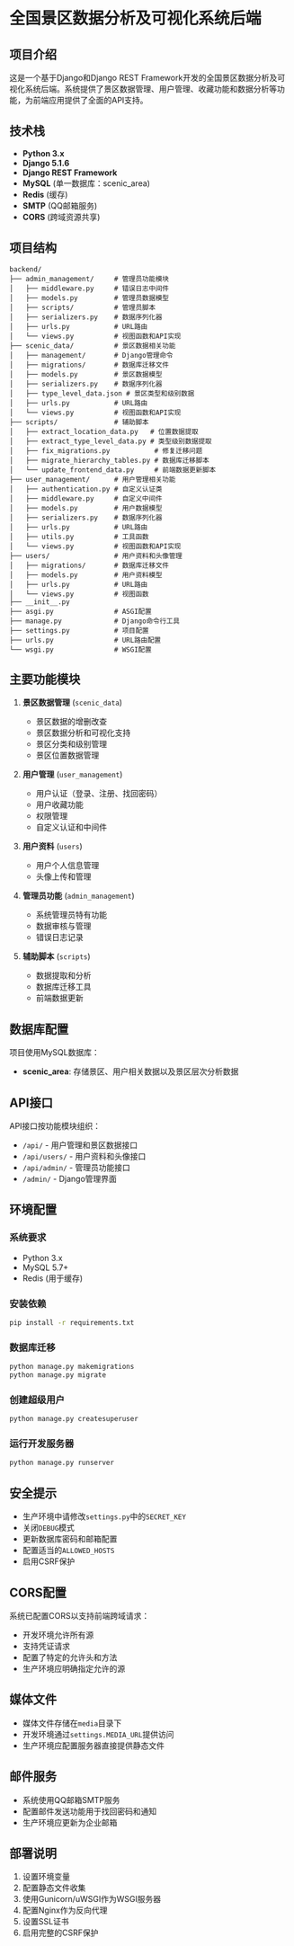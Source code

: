 # 全国景区数据分析及可视化系统后端

## 项目介绍
这是一个基于Django和Django REST Framework开发的全国景区数据分析及可视化系统后端。系统提供了景区数据管理、用户管理、收藏功能和数据分析等功能，为前端应用提供了全面的API支持。

## 技术栈
- **Python 3.x**
- **Django 5.1.6**
- **Django REST Framework**
- **MySQL** (单一数据库：scenic_area)
- **Redis** (缓存)
- **SMTP** (QQ邮箱服务)
- **CORS** (跨域资源共享)

## 项目结构
```
backend/
├── admin_management/     # 管理员功能模块
│   ├── middleware.py     # 错误日志中间件
│   ├── models.py         # 管理员数据模型
│   ├── scripts/          # 管理员脚本
│   ├── serializers.py    # 数据序列化器
│   ├── urls.py           # URL路由
│   └── views.py          # 视图函数和API实现
├── scenic_data/          # 景区数据相关功能
│   ├── management/       # Django管理命令
│   ├── migrations/       # 数据库迁移文件
│   ├── models.py         # 景区数据模型
│   ├── serializers.py    # 数据序列化器
│   ├── type_level_data.json # 景区类型和级别数据
│   ├── urls.py           # URL路由
│   └── views.py          # 视图函数和API实现
├── scripts/              # 辅助脚本
│   ├── extract_location_data.py   # 位置数据提取
│   ├── extract_type_level_data.py # 类型级别数据提取
│   ├── fix_migrations.py           # 修复迁移问题
│   ├── migrate_hierarchy_tables.py # 数据库迁移脚本
│   └── update_frontend_data.py     # 前端数据更新脚本
├── user_management/      # 用户管理相关功能
│   ├── authentication.py # 自定义认证类
│   ├── middleware.py     # 自定义中间件
│   ├── models.py         # 用户数据模型
│   ├── serializers.py    # 数据序列化器
│   ├── urls.py           # URL路由
│   ├── utils.py          # 工具函数
│   └── views.py          # 视图函数和API实现
├── users/                # 用户资料和头像管理
│   ├── migrations/       # 数据库迁移文件
│   ├── models.py         # 用户资料模型
│   ├── urls.py           # URL路由
│   └── views.py          # 视图函数
├── __init__.py
├── asgi.py               # ASGI配置
├── manage.py             # Django命令行工具
├── settings.py           # 项目配置
├── urls.py               # URL路由配置
└── wsgi.py               # WSGI配置
```

## 主要功能模块
1. **景区数据管理** (`scenic_data`)
   - 景区数据的增删改查
   - 景区数据分析和可视化支持
   - 景区分类和级别管理
   - 景区位置数据管理

2. **用户管理** (`user_management`)
   - 用户认证（登录、注册、找回密码）
   - 用户收藏功能
   - 权限管理
   - 自定义认证和中间件

3. **用户资料** (`users`)
   - 用户个人信息管理
   - 头像上传和管理

4. **管理员功能** (`admin_management`)
   - 系统管理员特有功能
   - 数据审核与管理
   - 错误日志记录

5. **辅助脚本** (`scripts`)
   - 数据提取和分析
   - 数据库迁移工具
   - 前端数据更新

## 数据库配置
项目使用MySQL数据库：
- **scenic_area**: 存储景区、用户相关数据以及景区层次分析数据

## API接口
API接口按功能模块组织：
- `/api/` - 用户管理和景区数据接口
- `/api/users/` - 用户资料和头像接口
- `/api/admin/` - 管理员功能接口
- `/admin/` - Django管理界面

## 环境配置

### 系统要求
- Python 3.x
- MySQL 5.7+
- Redis (用于缓存)

### 安装依赖
```bash
pip install -r requirements.txt
```

### 数据库迁移
```bash
python manage.py makemigrations
python manage.py migrate
```

### 创建超级用户
```bash
python manage.py createsuperuser
```

### 运行开发服务器
```bash
python manage.py runserver
```

## 安全提示
- 生产环境中请修改`settings.py`中的`SECRET_KEY`
- 关闭`DEBUG`模式
- 更新数据库密码和邮箱配置
- 配置适当的`ALLOWED_HOSTS`
- 启用CSRF保护

## CORS配置
系统已配置CORS以支持前端跨域请求：
- 开发环境允许所有源
- 支持凭证请求
- 配置了特定的允许头和方法
- 生产环境应明确指定允许的源

## 媒体文件
- 媒体文件存储在`media`目录下
- 开发环境通过`settings.MEDIA_URL`提供访问
- 生产环境应配置服务器直接提供静态文件

## 邮件服务
- 系统使用QQ邮箱SMTP服务
- 配置邮件发送功能用于找回密码和通知
- 生产环境应更新为企业邮箱

## 部署说明
1. 设置环境变量
2. 配置静态文件收集
3. 使用Gunicorn/uWSGI作为WSGI服务器
4. 配置Nginx作为反向代理
5. 设置SSL证书
6. 启用完整的CSRF保护 